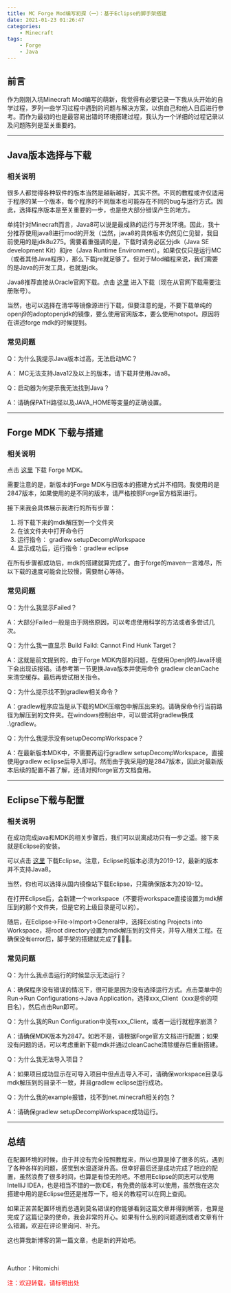 ```yaml
---
title: MC Forge Mod编写初探（一）：基于Eclipse的脚手架搭建
date: 2021-01-23 01:26:47
categories:
	- Minecraft
tags:
	- Forge
	- Java
---
```


## 前言

作为刚刚入坑Minecraft Mod编写的萌新，我觉得有必要记录一下我从头开始的自学过程，罗列一些学习过程中遇到的问题与解决方案，以供自己和他人日后进行参考。而作为最初的也是最容易出错的环境搭建过程，我认为一个详细的过程记录以及问题陈列是至关重要的。

------



## Java版本选择与下载

### 相关说明

很多人都觉得各种软件的版本当然是越新越好，其实不然。不同的教程或许仅适用于程序的某一个版本，每个程序的不同版本也可能存在不同的bug与运行方式。因此，选择程序版本是至关重要的一步，也是绝大部分错误产生的地方。

单纯针对Minecraft而言，Java8可以说是最成熟的运行与开发环境。因此，我十分推荐使用java8进行mod的开发（当然，java8的具体版本仍然见仁见智，我目前使用的是jdk8u275。需要着重强调的是，下载时请务必区分jdk（Java SE development Kit）和jre（Java Runtime Environment）。如果仅仅只是运行MC（或者其他Java程序），那么下载jre就足够了。但对于Mod编程来说，我们需要的是Java的开发工具，也就是jdk。

Java8推荐直接从Oracle官网下载。点击 <a href="https://www.oracle.com/java/technologies/javase/javase-jdk8-downloads.html">这里</a> 进入下载（现在从官网下载需要注册账号）。

当然，也可以选择在清华等镜像源进行下载，但要注意的是，不要下载单纯的openj9的adoptopenjdk的镜像，要么使用官网版本，要么使用hotspot。原因将在讲述forge mdk的时候提到。

### 常见问题

Q：为什么我提示Java版本过高，无法启动MC？

A： MC无法支持Java12及以上的版本，请下载并使用Java8。

Q：启动器为何提示我无法找到Java？

A：请确保PATH路径以及JAVA_HOME等变量的正确设置。

------



## Forge MDK 下载与搭建

### 相关说明

点击 <a href="files.minecraftforge.net">这里</a> 下载 Forge MDK。

需要注意的是，新版本的Forge MDK与旧版本的搭建方式并不相同。我使用的是2847版本，如果使用的是不同的版本，请严格按照Forge官方档案进行。

接下来我会具体展示我进行的所有步骤：

1. 将下载下来的mdk解压到一个文件夹
2. 在该文件夹中打开命令行
3. 运行指令： gradlew setupDecompWorkspace
4. 显示成功后，运行指令：gradlew eclipse

在所有步骤都成功后，mdk的搭建就算完成了。由于forge的maven一言难尽，所以下载的速度可能会比较慢，需要耐心等待。

### 常见问题

Q：为什么我显示Failed？

A：大部分Failed一般是由于网络原因，可以考虑使用科学的方法或者多尝试几次。

Q：为什么我一直显示 Build Faild: Cannot Find Hunk Target？

A：这就是前文提到的，由于Forge MDK内部的问题，在使用Openj9的Java环境下会出现该报错。请参考第一节更换Java版本并使用命令 gradlew cleanCache 来清空缓存。最后再尝试相关指令。

Q：为什么提示找不到gradlew相关命令？

A：gradlew程序应当是从下载的MDK压缩包中解压出来的。请确保命令行当前路径为解压到的文件夹。在windows控制台中，可以尝试将gradlew换成 .\gradlew。

Q：为什么我提示没有setupDecompWorkspace？

A：在最新版本MDK中，不需要再运行gradlew setupDecompWorkspace，直接使用gradlew eclipse后导入即可。然而由于我采用的是2847版本，因此对最新版本后续的配置不甚了解，还请对照forge官方文档食用。

------



## Eclipse下载与配置

### 相关说明

在成功完成java和MDK的相关步骤后，我们可以说离成功只有一步之遥。接下来就是Eclipse的安装。

可以点击 <a href="https://www.eclipse.org/downloads/packages/release/2019-12/r">这里</a> 下载Eclipse。注意，Eclipse的版本必须为2019-12，最新的版本并不支持Java8。

当然，你也可以选择从国内镜像站下载Eclipse，只需确保版本为2019-12。

在打开Eclipse后，会新建一个workspace（不要将workspace直接设置为mdk解压到的那个文件夹，但是它的上级目录是可以的）。

随后，在Eclipse->File->Import->General中，选择Existing Projects into Workspace，将root directory设置为mdk解压到的文件夹，并导入相关工程。在确保没有error后，脚手架的搭建就完成了👏👏👏。

### 常见问题

Q：为什么我点击运行的时候显示无法运行？

A：确保程序没有错误的情况下，很可能是因为没有选择运行方式。点击菜单中的Run->Run Configurations->Java Application，选择xxx_Client（xxx是你的项目名），然后点击Run即可。

Q：为什么我的Run Configuration中没有xxx_Client，或者一运行就程序崩溃？

A：请确保MDK版本为2847。如若不是，请根据Forge官方文档进行配置；如果没有问题的话，可以考虑重新下载mdk并通过cleanCache清除缓存后重新搭建。

Q：为什么我无法导入项目？

A：如果项目成功显示在可导入项目中但点击导入不可，请确保workspace目录与mdk解压到的目录不一致，并且gradlew eclipse运行成功。

Q：为什么我的example报错，找不到net.minecraft相关的包？

A：请确保gradlew setupDecompWorkspace成功运行。

------



## 总结

在配置环境的时候，由于并没有完全按照教程来，所以也算是掉了很多的坑，遇到了各种各样的问题，感觉到水温逐渐升高。但幸好最后还是成功完成了相应的配置，虽然浪费了很多时间，也算是有惊无险吧。不想用Eclipse的同志可以使用IntelliJ IDEA，也是相当不错的一款IDE，有免费的版本可以使用，虽然我在这次搭建中用的是Eclipse但还是推荐一下。相关的教程可以在网上查阅。

如果正苦苦配置环境而总遇到莫名错误的你能够看到这篇文章并得到解答，也算是完成了这篇记录的使命，我会非常的开心。如果有什么别的问题遇到或者文章有什么错漏，欢迎在评论里询问、补充。

这也算我新博客的第一篇文章，也是新的开始吧。

<br>

Author：Hitomichi

<span style="color: red">注：欢迎转载，请标明出处</span>

